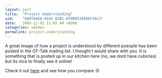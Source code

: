 ```yaml
---
layout: post
title:  "Project Understanding"
uid:	"8A97A4EA-E642-63B1-DF8B953456DF1AC3"
date:   2005-12-02 11:05 AM +0000
categories: webdev
permalink: project-understanding
---
```

A great image of how a project is understood by different poeople has been posted in the CF-Talk mailing list. I thought I would share with you. It is something that is posted up in our kitchen here (no, we dont have cubicles) but its nice to finally see it online!

Check it out <a href="http://www.scaryideas.com/project.jpg">here</a> and see how you compare :D
